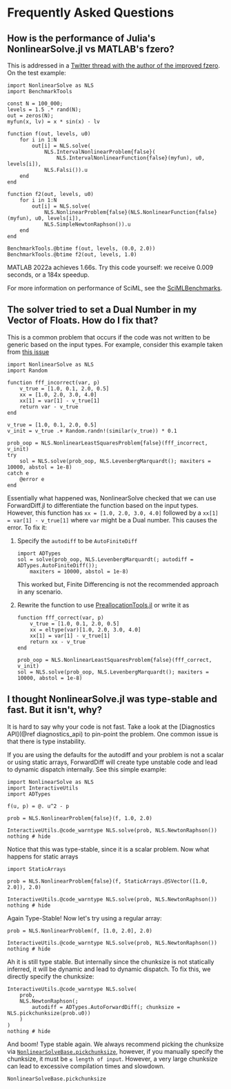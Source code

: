 # Frequently Asked Questions

## How is the performance of Julia's NonlinearSolve.jl vs MATLAB's fzero?

This is addressed in a [Twitter thread with the author of the improved fzero](https://twitter.com/ChrisRackauckas/status/1544743542094020615).
On the test example:

```@example
import NonlinearSolve as NLS
import BenchmarkTools

const N = 100_000;
levels = 1.5 .* rand(N);
out = zeros(N);
myfun(x, lv) = x * sin(x) - lv

function f(out, levels, u0)
    for i in 1:N
        out[i] = NLS.solve(
            NLS.IntervalNonlinearProblem{false}(
                NLS.IntervalNonlinearFunction{false}(myfun), u0, levels[i]),
            NLS.Falsi()).u
    end
end

function f2(out, levels, u0)
    for i in 1:N
        out[i] = NLS.solve(
            NLS.NonlinearProblem{false}(NLS.NonlinearFunction{false}(myfun), u0, levels[i]),
            NLS.SimpleNewtonRaphson()).u
    end
end

BenchmarkTools.@btime f(out, levels, (0.0, 2.0))
BenchmarkTools.@btime f2(out, levels, 1.0)
```

MATLAB 2022a achieves 1.66s. Try this code yourself: we receive 0.009 seconds, or a 184x
speedup.

For more information on performance of SciML, see the [SciMLBenchmarks](https://docs.sciml.ai/SciMLBenchmarksOutput/stable/).

## The solver tried to set a Dual Number in my Vector of Floats. How do I fix that?

This is a common problem that occurs if the code was not written to be generic based on the
input types. For example, consider this example taken from
[this issue](https://github.com/SciML/NonlinearSolve.jl/issues/298)

```@example dual_error_faq
import NonlinearSolve as NLS
import Random

function fff_incorrect(var, p)
    v_true = [1.0, 0.1, 2.0, 0.5]
    xx = [1.0, 2.0, 3.0, 4.0]
    xx[1] = var[1] - v_true[1]
    return var - v_true
end

v_true = [1.0, 0.1, 2.0, 0.5]
v_init = v_true .+ Random.randn!(similar(v_true)) * 0.1

prob_oop = NLS.NonlinearLeastSquaresProblem{false}(fff_incorrect, v_init)
try
    sol = NLS.solve(prob_oop, NLS.LevenbergMarquardt(); maxiters = 10000, abstol = 1e-8)
catch e
    @error e
end
```

Essentially what happened was, NonlinearSolve checked that we can use ForwardDiff.jl to
differentiate the function based on the input types. However, this function has
`xx = [1.0, 2.0, 3.0, 4.0]` followed by a `xx[1] = var[1] - v_true[1]` where `var` might
be a Dual number. This causes the error. To fix it:

 1. Specify the `autodiff` to be `AutoFiniteDiff`
    
    ```@example dual_error_faq
    import ADTypes
    sol = solve(prob_oop, NLS.LevenbergMarquardt(; autodiff = ADTypes.AutoFiniteDiff());
        maxiters = 10000, abstol = 1e-8)
    ```
    
    This worked but, Finite Differencing is not the recommended approach in any scenario.

 2. Rewrite the function to use
    [PreallocationTools.jl](https://github.com/SciML/PreallocationTools.jl) or write it as
    
    ```@example dual_error_faq
    function fff_correct(var, p)
        v_true = [1.0, 0.1, 2.0, 0.5]
        xx = eltype(var)[1.0, 2.0, 3.0, 4.0]
        xx[1] = var[1] - v_true[1]
        return xx - v_true
    end
    
    prob_oop = NLS.NonlinearLeastSquaresProblem{false}(fff_correct, v_init)
    sol = NLS.solve(prob_oop, NLS.LevenbergMarquardt(); maxiters = 10000, abstol = 1e-8)
    ```

## I thought NonlinearSolve.jl was type-stable and fast. But it isn't, why?

It is hard to say why your code is not fast. Take a look at the
[Diagnostics API](@ref diagnostics_api) to pin-point the problem. One common issue is that
there is type instability.

If you are using the defaults for the autodiff and your problem is not a scalar or using
static arrays, ForwardDiff will create type unstable code and lead to dynamic dispatch
internally. See this simple example:

```@example type_unstable
import NonlinearSolve as NLS
import InteractiveUtils
import ADTypes

f(u, p) = @. u^2 - p

prob = NLS.NonlinearProblem{false}(f, 1.0, 2.0)

InteractiveUtils.@code_warntype NLS.solve(prob, NLS.NewtonRaphson())
nothing # hide
```

Notice that this was type-stable, since it is a scalar problem. Now what happens for static
arrays

```@example type_unstable
import StaticArrays

prob = NLS.NonlinearProblem{false}(f, StaticArrays.@SVector([1.0, 2.0]), 2.0)

InteractiveUtils.@code_warntype NLS.solve(prob, NLS.NewtonRaphson())
nothing # hide
```

Again Type-Stable! Now let's try using a regular array:

```@example type_unstable
prob = NLS.NonlinearProblem(f, [1.0, 2.0], 2.0)

InteractiveUtils.@code_warntype NLS.solve(prob, NLS.NewtonRaphson())
nothing # hide
```

Ah it is still type stable. But internally since the chunksize is not statically inferred,
it will be dynamic and lead to dynamic dispatch. To fix this, we directly specify the
chunksize:

```@example type_unstable
InteractiveUtils.@code_warntype NLS.solve(
    prob,
    NLS.NewtonRaphson(;
        autodiff = ADTypes.AutoForwardDiff(; chunksize = NLS.pickchunksize(prob.u0))
    )
)
nothing # hide
```

And boom! Type stable again. We always recommend picking the chunksize via
[`NonlinearSolveBase.pickchunksize`](@ref), however, if you manually specify the chunksize, it
must be `≤ length of input`. However, a very large chunksize can lead to excessive
compilation times and slowdown.

```@docs
NonlinearSolveBase.pickchunksize
```
